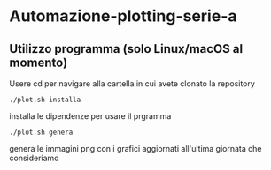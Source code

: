 # Automazione-plotting-serie-a
## Utilizzo programma (solo Linux/macOS al momento)
Usere cd per navigare alla cartella in cui avete clonato la repository
```shell
./plot.sh installa
```
installa le dipendenze per usare il prgramma
```shell
./plot.sh genera
```
genera le immagini png con i grafici aggiornati all'ultima giornata che consideriamo
